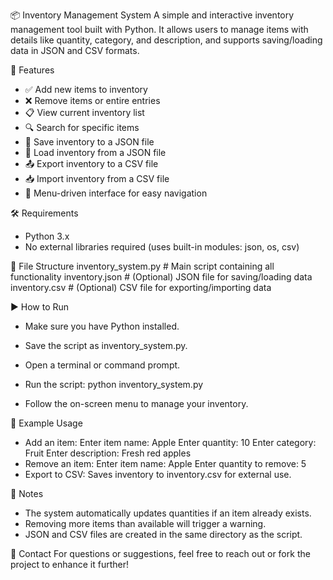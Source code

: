 
📦 Inventory Management System
A simple and interactive inventory management tool built with Python. It allows users to manage items with details like quantity, category, and description, and supports saving/loading data in JSON and CSV formats.

🚀 Features
- ✅ Add new items to inventory
- ❌ Remove items or entire entries
- 📋 View current inventory list
- 🔍 Search for specific items
- 💾 Save inventory to a JSON file
- 📂 Load inventory from a JSON file
- 📤 Export inventory to a CSV file
- 📥 Import inventory from a CSV file
- 🧭 Menu-driven interface for easy navigation

🛠️ Requirements
- Python 3.x
- No external libraries required (uses built-in modules: json, os, csv)

📂 File Structure
inventory_system.py  # Main script containing all functionality
inventory.json       # (Optional) JSON file for saving/loading data
inventory.csv        # (Optional) CSV file for exporting/importing data



▶️ How to Run
- Make sure you have Python installed.
- Save the script as inventory_system.py.
- Open a terminal or command prompt.
- Run the script:
python inventory_system.py


- Follow the on-screen menu to manage your inventory.

📌 Example Usage
- Add an item:
Enter item name: Apple
Enter quantity: 10
Enter category: Fruit
Enter description: Fresh red apples
- Remove an item:
Enter item name: Apple
Enter quantity to remove: 5
- Export to CSV:
Saves inventory to inventory.csv for external use.

📎 Notes
- The system automatically updates quantities if an item already exists.
- Removing more items than available will trigger a warning.
- JSON and CSV files are created in the same directory as the script.

📧 Contact
For questions or suggestions, feel free to reach out or fork the project to enhance it further!


